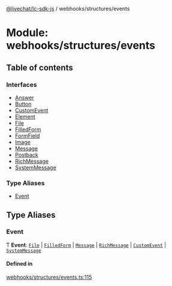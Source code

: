 [@livechat/lc-sdk-js](../README.md) / webhooks/structures/events

# Module: webhooks/structures/events

## Table of contents

### Interfaces

- [Answer](../interfaces/webhooks_structures_events.Answer.md)
- [Button](../interfaces/webhooks_structures_events.Button.md)
- [CustomEvent](../interfaces/webhooks_structures_events.CustomEvent.md)
- [Element](../interfaces/webhooks_structures_events.Element.md)
- [File](../interfaces/webhooks_structures_events.File.md)
- [FilledForm](../interfaces/webhooks_structures_events.FilledForm.md)
- [FormField](../interfaces/webhooks_structures_events.FormField.md)
- [Image](../interfaces/webhooks_structures_events.Image.md)
- [Message](../interfaces/webhooks_structures_events.Message.md)
- [Postback](../interfaces/webhooks_structures_events.Postback.md)
- [RichMessage](../interfaces/webhooks_structures_events.RichMessage.md)
- [SystemMessage](../interfaces/webhooks_structures_events.SystemMessage.md)

### Type Aliases

- [Event](webhooks_structures_events.md#event)

## Type Aliases

### Event

Ƭ **Event**: [`File`](../interfaces/webhooks_structures_events.File.md) \| [`FilledForm`](../interfaces/webhooks_structures_events.FilledForm.md) \| [`Message`](../interfaces/webhooks_structures_events.Message.md) \| [`RichMessage`](../interfaces/webhooks_structures_events.RichMessage.md) \| [`CustomEvent`](../interfaces/webhooks_structures_events.CustomEvent.md) \| [`SystemMessage`](../interfaces/webhooks_structures_events.SystemMessage.md)

#### Defined in

[webhooks/structures/events.ts:115](https://github.com/livechat/lc-sdk-js/blob/10347df/src/webhooks/structures/events.ts#L115)
